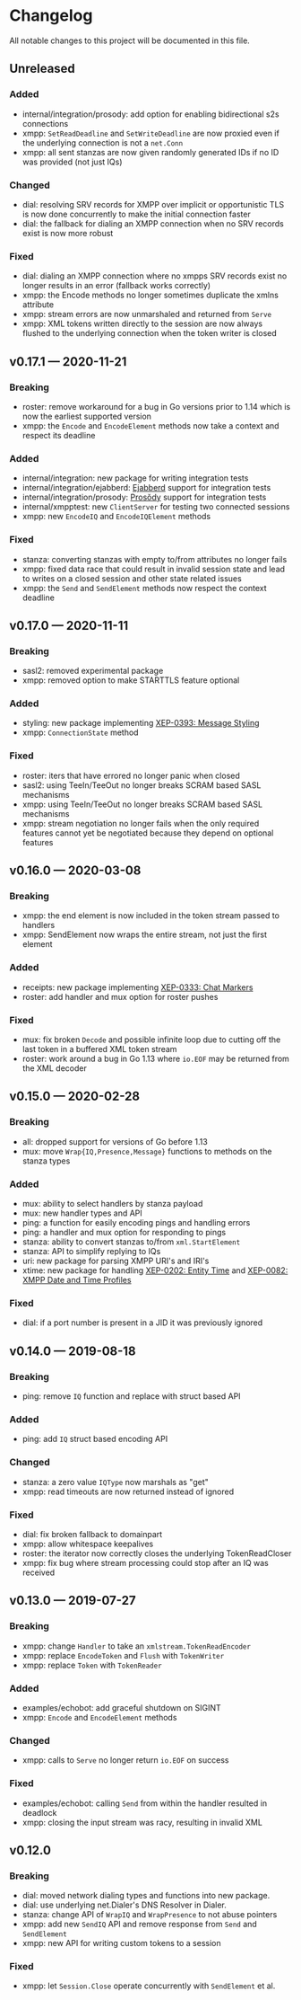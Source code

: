 # Changelog

All notable changes to this project will be documented in this file.

## Unreleased

### Added

- internal/integration/prosody: add option for enabling bidirectional s2s
  connections
- xmpp: `SetReadDeadline` and `SetWriteDeadline` are now proxied even if the
  underlying connection is not a `net.Conn`
- xmpp: all sent stanzas are now given randomly generated IDs if no ID was
  provided (not just IQs)


### Changed

- dial: resolving SRV records for XMPP over implicit or opportunistic TLS is
  now done concurrently to make the initial connection faster
- dial: the fallback for dialing an XMPP connection when no SRV records exist is
  now more robust


### Fixed

- dial: dialing an XMPP connection where no xmpps SRV records exist no longer
  results in an error (fallback works correctly)
- xmpp: the Encode methods no longer sometimes duplicate the xmlns attribute
- xmpp: stream errors are now unmarshaled and returned from `Serve`
- xmpp: XML tokens written directly to the session are now always flushed to the
  underlying connection when the token writer is closed


## v0.17.1 — 2020-11-21

### Breaking

- roster: remove workaround for a bug in Go versions prior to 1.14 which is now
  the earliest supported version
- xmpp: the `Encode` and `EncodeElement` methods now take a context and respect
  its deadline

### Added

- internal/integration: new package for writing integration tests
- internal/integration/ejabberd: [Ejabberd] support for integration tests
- internal/integration/prosody: [Prosŏdy] support for integration tests
- internal/xmpptest: new `ClientServer` for testing two connected sessions
- xmpp: new `EncodeIQ` and `EncodeIQElement` methods

[Ejabberd]: https://www.ejabberd.im/
[Prosŏdy]: https://prosody.im/


### Fixed

- stanza: converting stanzas with empty to/from attributes no longer fails
- xmpp: fixed data race that could result in invalid session state and lead to
  writes on a closed session and other state related issues
- xmpp: the `Send` and `SendElement` methods now respect the context deadline


## v0.17.0 — 2020-11-11

### Breaking

- sasl2: removed experimental package
- xmpp: removed option to make STARTTLS feature optional


### Added

- styling: new package implementing [XEP-0393: Message Styling]
- xmpp: `ConnectionState` method


### Fixed

- roster: iters that have errored no longer panic when closed
- sasl2: using TeeIn/TeeOut no longer breaks SCRAM based SASL mechanisms
- xmpp: using TeeIn/TeeOut no longer breaks SCRAM based SASL mechanisms
- xmpp: stream negotiation no longer fails when the only required features
  cannot yet be negotiated because they depend on optional features


[XEP-0393: Message Styling]: https://xmpp.org/extensions/xep-0393.html


## v0.16.0 — 2020-03-08

### Breaking

- xmpp: the end element is now included in the token stream passed to handlers
- xmpp: SendElement now wraps the entire stream, not just the first element


### Added

- receipts: new package implementing [XEP-0333: Chat Markers]
- roster: add handler and mux option for roster pushes


[XEP-0333: Chat Markers]: https://xmpp.org/extensions/xep-0333.html


### Fixed

- mux: fix broken `Decode` and possible infinite loop due to cutting off the
  last token in a buffered XML token stream
- roster: work around a bug in Go 1.13 where `io.EOF` may be returned from the
  XML decoder


## v0.15.0 — 2020-02-28

### Breaking

- all: dropped support for versions of Go before 1.13
- mux: move `Wrap{IQ,Presence,Message}` functions to methods on the stanza types


### Added

- mux: ability to select handlers by stanza payload
- mux: new handler types and API
- ping: a function for easily encoding pings and handling errors
- ping: a handler and mux option for responding to pings
- stanza: ability to convert stanzas to/from `xml.StartElement`
- stanza: API to simplify replying to IQs
- uri: new package for parsing XMPP URI's and IRI's
- xtime: new package for handling [XEP-0202: Entity Time] and [XEP-0082: XMPP Date and Time Profiles]


[XEP-0202: Entity Time]: https://xmpp.org/extensions/xep-0202.html
[XEP-0082: XMPP Date and Time Profiles]: https://xmpp.org/extensions/xep-0082.html


### Fixed

- dial: if a port number is present in a JID it was previously ignored


## v0.14.0 — 2019-08-18

### Breaking

- ping: remove `IQ` function and replace with struct based API


### Added

- ping: add `IQ` struct based encoding API


### Changed

- stanza: a zero value `IQType` now marshals as "get"
- xmpp: read timeouts are now returned instead of ignored


### Fixed

- dial: fix broken fallback to domainpart
- xmpp: allow whitespace keepalives
- roster: the iterator now correctly closes the underlying TokenReadCloser
- xmpp: fix bug where stream processing could stop after an IQ was received


## v0.13.0 — 2019-07-27

### Breaking

- xmpp: change `Handler` to take an `xmlstream.TokenReadEncoder`
- xmpp: replace `EncodeToken` and `Flush` with `TokenWriter`
- xmpp: replace `Token` with `TokenReader`


### Added

- examples/echobot: add graceful shutdown on SIGINT
- xmpp: `Encode` and `EncodeElement` methods


### Changed

- xmpp: calls to `Serve` no longer return `io.EOF` on success


### Fixed

- examples/echobot: calling `Send` from within the handler resulted in deadlock
- xmpp: closing the input stream was racy, resulting in invalid XML


## v0.12.0

### Breaking

- dial: moved network dialing types and functions into new package.
- dial: use underlying net.Dialer's DNS Resolver in Dialer.
- stanza: change API of `WrapIQ` and `WrapPresence` to not abuse pointers
- xmpp: add new `SendIQ` API and remove response from `Send` and `SendElement`
- xmpp: new API for writing custom tokens to a session

### Fixed

- xmpp: let `Session.Close` operate concurrently with `SendElement` et al.
